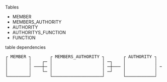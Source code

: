 Tables
* MEMBER
* MEMBERS_AUTHORITY
* AUTHORITY
* AUTHORITYS_FUNCTION
* FUNCTION

table dependencies
<pre>
┌ MEMBER ┐       ┌ MEMBERS_AUTHORITY ┐       ┌ AUTHORITY ┐       ┌ AUTHORITYS_FUNCTION ┐       ┌ FUNCTION ┐
│        │    ┌─ │                   │ ─┐    │           │    ┌─ │                     │ ─┐    │          │
│        │ ───┼─ │                   │ ─┼─── │           │ ───┼─ │                     │ ─┼─── │          │
│        │    └─ │                   │ ─┘    │           │    └─ │                     │ ─┘    │          │
└────────┘       └───────────────────┘       └───────────┘       └─────────────────────┘       └──────────┘
</pre>